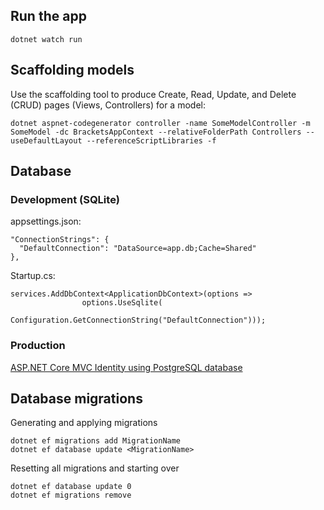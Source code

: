 ## Run the app
`dotnet watch run`  

## Scaffolding models  
Use the scaffolding tool to produce Create, Read, Update, and Delete (CRUD) pages (Views, Controllers) for a model:  
```
dotnet aspnet-codegenerator controller -name SomeModelController -m SomeModel -dc BracketsAppContext --relativeFolderPath Controllers --useDefaultLayout --referenceScriptLibraries -f
```

## Database
### Development (SQLite)

appsettings.json:
```
"ConnectionStrings": {
  "DefaultConnection": "DataSource=app.db;Cache=Shared"
},
```

Startup.cs:
```
services.AddDbContext<ApplicationDbContext>(options =>
                options.UseSqlite(
                    Configuration.GetConnectionString("DefaultConnection")));
```

### Production
[ASP.NET Core MVC Identity using PostgreSQL database](https://medium.com/@RobertKhou/asp-net-core-mvc-identity-using-postgresql-database-bc52255f67c4)

## Database migrations  
Generating and applying migrations
```
dotnet ef migrations add MigrationName  
dotnet ef database update <MigrationName>
```

Resetting all migrations and starting over
```
dotnet ef database update 0
dotnet ef migrations remove
```

